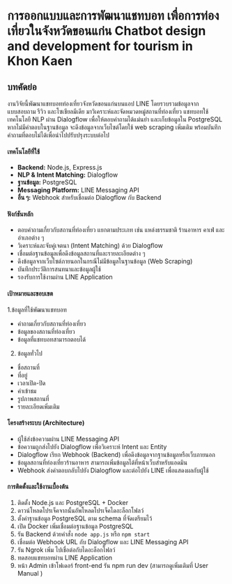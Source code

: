# การออกแบบและการพัฒนาแชทบอท เพื่อการท่องเที่ยวในจังหวัดขอนแก่น Chatbot design and development for tourism in Khon Kaen 

## บทคัดย่อ
งานวิจัยนี้พัฒนาแชทบอทท่องเที่ยวจังหวัดขอนแก่นบนแอป LINE โดยรวบรวมข้อมูลจากแบบสอบถาม รีวิว และโซเชียลมีเดีย มาวิเคราะห์และจัดหมวดหมู่สถานที่ท่องเที่ยว แชทบอทใช้เทคโนโลยี NLP ผ่าน Dialogflow เพื่อให้ตอบคำถามได้แม่นยำ และเก็บข้อมูลใน PostgreSQL หากไม่มีคำตอบในฐานข้อมูล จะดึงข้อมูลจากเว็บไซต์โดยใช้ web scraping เพิ่มเติม พร้อมบันทึกคำถามที่ตอบไม่ได้เพื่อนำไปปรับปรุงระบบต่อไป

#### เทคโนโลยีที่ใช้
- **Backend:** Node.js, Express.js  
- **NLP & Intent Matching:** Dialogflow  
- **ฐานข้อมูล:** PostgreSQL  
- **Messaging Platform:** LINE Messaging API  
- **อื่น ๆ:** Webhook สำหรับเชื่อมต่อ Dialogflow กับ Backend

#### ฟังก์ชันหลัก
- ตอบคำถามเกี่ยวกับสถานที่ท่องเที่ยว แยกตามประเภท เช่น แหล่งธรรมชาติ ร้านอาหาร คาเฟ่ และอำเภอต่าง ๆ  
- วิเคราะห์และจับคู่เจตนา (Intent Matching) ด้วย Dialogflow  
- เชื่อมต่อฐานข้อมูลเพื่อดึงข้อมูลสถานที่และรายละเอียดต่าง ๆ  
- ดึงข้อมูลจากเว็บไซต์ภายนอกในกรณีไม่มีข้อมูลในฐานข้อมูล (Web Scraping)  
- บันทึกประวัติการสนทนาและข้อมูลผู้ใช้  
- รองรับการใช้งานผ่าน LINE Application
  
#### เป้าหมายและขอบเขต
1.ข้อมูลที่ใช้พัฒนาแชทบอท
- คำถามเกี่ยวกับสถานที่ท่องเที่ยว
- ข้อมูลของสถานที่ท่องเที่ยว
- ข้อมูลที่แชทบอทสามารถตอบได้
2. ข้อมูลทั่วไป
- ชื่อสถานที่
- ที่อยู่
- เวลาเปิด-ปิด
- ค่าเข้าชม
- รูปภาพสถานที่
- รายละเอียดเพิ่มเติม

#### โครงสร้างระบบ (Architecture)
- ผู้ใช้ส่งข้อความผ่าน LINE Messaging API  
- ข้อความถูกส่งไปยัง Dialogflow เพื่อวิเคราะห์ Intent และ Entity  
- Dialogflow เรียก Webhook (Backend) เพื่อดึงข้อมูลจากฐานข้อมูลหรือเว็บภายนอก
- ข้อมูลสถานที่ท่องเที่ยวร้านอาหาร สามารถเพิ่มข้อมูลได้ที่หน้าเว็บสำหรับแอดมิน  
- Webhook ส่งคำตอบกลับไปยัง Dialogflow และต่อไปยัง LINE เพื่อแสดงผลกับผู้ใช้

#### การติดตั้งและใช้งานเบื้องต้น
1. ติดตั้ง Node.js และ PostgreSQL + Docker
2. ดาวน์โหลดโปรเจ็คจากนั้นอัพโหลดโปรเจ็คไดอะล็อกโฟลว์
3. ตั้งค่าฐานข้อมูล PostgreSQL ตาม schema ที่จัดเตรียมไว้
4. เปิด Docker เพิ่มเชื่อมต่อฐานข้อมูล PostgreSQL
5. รัน Backend ด้วยคำสั่ง `node app.js` หรือ `npm start`  
6. เชื่อมต่อ Webhook URL กับ Dialogflow และ LINE Messaging API
7. รัน Ngrok เพิ่ม ไปเชื่อต่อกับไดอะล็อกโฟลว์
8. ทดสอบแชทบอทผ่าน LINE Application
9. หน้า Admin เข้าโฟเดอร์ front-end รัน npm run dev
(สามารถดูเพิ่มเติมที่ User Manual )

